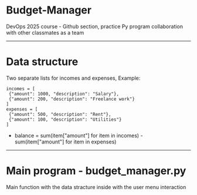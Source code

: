 # Budget-Manager
DevOps 2025 course - Github section, practice Py program collaboration with other classmates as a team

---------------------------------------------------------------------------
# Data structure

Two separate lists for incomes and expenses,
Example:
```
incomes = [
 {"amount": 1000, "description": "Salary"},
 {"amount": 200, "description": "Freelance work"}
]
expenses = [
 {"amount": 500, "description": "Rent"},
 {"amount": 100, "description": "Utilities"}
]
```

* balance = sum(item["amount"] for item in incomes) - sum(item["amount"] for item in
  expenses)

---------------------------------------------------------------------------

# Main program - budget_manager.py

Main function with the data stracture inside with the user menu interaction
